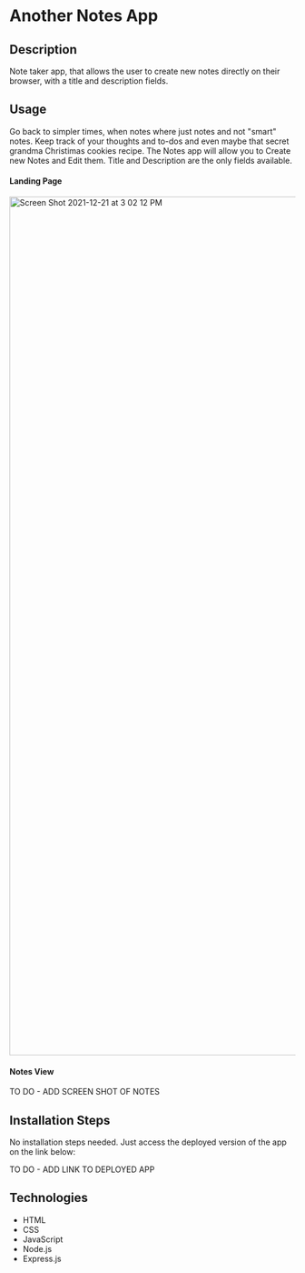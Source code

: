 # Another Notes App

## Description
Note taker app, that allows the user to create new notes directly on their browser, with a title and description fields.

## Usage
Go back to simpler times, when notes where just notes and not "smart" notes.
Keep track of your thoughts and to-dos and even maybe that secret grandma Christimas cookies recipe.
The Notes app will allow you to Create new Notes and Edit them. Title and Description are the only fields available.

#### Landing Page
<img width="1510" alt="Screen Shot 2021-12-21 at 3 02 12 PM" src="https://user-images.githubusercontent.com/17223625/146997315-55715589-851c-4929-9cd0-dbdd0c527678.png">

#### Notes View
TO DO - ADD SCREEN SHOT OF NOTES

## Installation Steps
No installation steps needed. Just access the deployed version of the app on the link below:

TO DO - ADD LINK TO DEPLOYED APP

## Technologies
- HTML
- CSS
- JavaScript
- Node.js
- Express.js